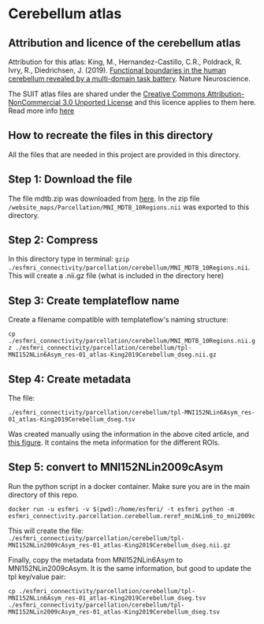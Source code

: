 # Cerebellum atlas

## Attribution and licence of the cerebellum atlas

Attribution for this atlas: King, M., Hernandez-Castillo, C.R., Poldrack, R. Ivry, R., Diedrichsen, J. (2019). [Functional boundaries in the human cerebellum revealed by a multi-domain task battery](https://www.nature.com/articles/s41593-019-0436-x). Nature Neuroscience.

The SUIT atlas files are shared under the [Creative Commons Attribution-NonCommercial 3.0 Unported License](http://creativecommons.org/licenses/by-nc/3.0/deed.en_US) and this licence applies to them here. Read more info [here](http://www.diedrichsenlab.org/imaging/mdtb.htm)

## How to recreate the files in this directory

All the files that are needed in this project are provided in this directory.

## Step 1: Download the file

The file mdtb.zip was downloaded from [here](http://www.diedrichsenlab.org/imaging/mdtb.htm). In the zip file `/website_maps/Parcellation/MNI_MDTB_10Regions.nii` was exported to this directory.

## Step 2: Compress

In this directory type in terminal: `gzip ./esfmri_connectivity/parcellation/cerebellum/MNI_MDTB_10Regions.nii`. This will create a .nii.gz file (what is included in the directory here)

## Step 3: Create templateflow name

Create a filename compatible with templateflow's naming structure:

`cp ./esfmri_connectivity/parcellation/cerebellum/MNI_MDTB_10Regions.nii.gz ./esfmri_connectivity/parcellation/cerebellum/tpl-MNI152NLin6Asym_res-01_atlas-King2019Cerebellum_dseg.nii.gz`

## Step 4: Create metadata

The file:

`./esfmri_connectivity/parcellation/cerebellum/tpl-MNI152NLin6Asym_res-01_atlas-King2019Cerebellum_dseg.tsv`

Was created manually using the information in the above cited article, and [this figure](http://www.diedrichsenlab.org/imaging/Pics/MDTB_parcellation.png). It contains the meta information for the different ROIs.

## Step 5: convert to MNI152NLin2009cAsym

Run the python script in a docker container. Make sure you are in the main directory of this repo.

`docker run -u esfmri -v $(pwd):/home/esfmri/ -t esfmri python -m esfmri_connectivity.parcellation.cerebellum.reref_mniNLin6_to_mni2009c`

This will create the file: `./esfmri_connectivity/parcellation/cerebellum/tpl-MNI152NLin2009cAsym_res-01_atlas-King2019Cerebellum_dseg.nii.gz`

Finally, copy the metadata from MNI152NLin6Asym to MNI152NLin2009cAsym. It is the same information, but good to update the tpl key/value pair:

`cp ./esfmri_connectivity/parcellation/cerebellum/tpl-MNI152NLin6Asym_res-01_atlas-King2019Cerebellum_dseg.tsv ./esfmri_connectivity/parcellation/cerebellum/tpl-MNI152NLin2009cAsym_res-01_atlas-King2019Cerebellum_dseg.tsv`
